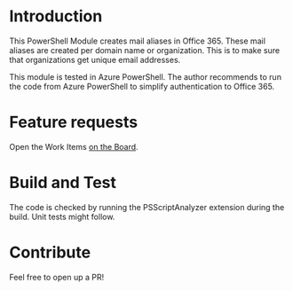 # Introduction 
This PowerShell Module creates mail aliases in Office 365. These mail aliases are created per domain name or organization. This is to make sure that organizations get unique email addresses.

This module is tested in Azure PowerShell. The author recommends to run the code from Azure PowerShell to simplify authentication to Office 365.

# Feature requests
Open the Work Items [on the Board](https://dev.azure.com/Cloudenius/Office%20365%20Alias%20Module/_workitems/recentlyupdated/).

# Build and Test
The code is checked by running the PSScriptAnalyzer extension during the build. Unit tests might follow.

# Contribute
Feel free to open up a PR!